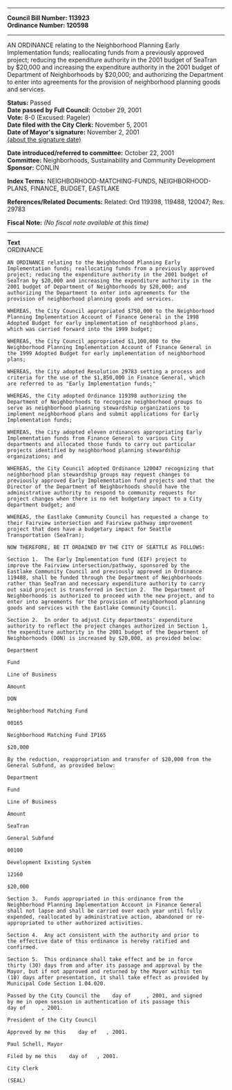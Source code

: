* * * * *  
  
**Council Bill Number: [](#h0)[](#h2)113923**   
**Ordinance Number: 120598**  
  
* * * * *  
  
AN ORDINANCE relating to the Neighborhood Planning Early Implementation funds; reallocating funds from a previously approved project; reducing the expenditure authority in the 2001 budget of SeaTran by $20,000 and increasing the expenditure authority in the 2001 budget of Department of Neighborhoods by $20,000; and authorizing the Department to enter into agreements for the provision of neighborhood planning goods and services.  
  
**Status:** Passed   
**Date passed by Full Council:** October 29, 2001   
**Vote:** 8-0 (Excused: Pageler)   
**Date filed with the City Clerk:** November 5, 2001   
**Date of Mayor's signature:** November 2, 2001   
[(about the signature date)](/~public/approvaldate.htm)   
  
  
**Date introduced/referred to committee:** October 22, 2001   
**Committee:** Neighborhoods, Sustainability and Community Development   
**Sponsor:** CONLIN   
  
**Index Terms:** NEIGHBORHOOD-MATCHING-FUNDS, NEIGHBORHOOD-PLANS, FINANCE, BUDGET, EASTLAKE  
  
**References/Related Documents:** Related: Ord 119398, 119488, 120047; Res. 29783  
  
**Fiscal Note:** *(No fiscal note available at this time)*  
  
* * * * *  
  
**Text**  
    ORDINANCE  
  
    AN ORDINANCE relating to the Neighborhood Planning Early  
    Implementation funds; reallocating funds from a previously approved  
    project; reducing the expenditure authority in the 2001 budget of  
    SeaTran by $20,000 and increasing the expenditure authority in the  
    2001 budget of Department of Neighborhoods by $20,000; and  
    authorizing the Department to enter into agreements for the  
    provision of neighborhood planning goods and services.  
  
    WHEREAS, the City Council appropriated $750,000 to the Neighborhood  
    Planning Implementation Account of Finance General in the 1998  
    Adopted Budget for early implementation of neighborhood plans,  
    which was carried forward into the 1999 budget;  
  
    WHEREAS, the City Council appropriated $1,100,000 to the  
    Neighborhood Planning Implementation Account of Finance General in  
    the 1999 Adopted Budget for early implementation of neighborhood  
    plans;  
  
    WHEREAS, the City adopted Resolution 29783 setting a process and  
    criteria for the use of the $1,850,000 in Finance General, which  
    are referred to as "Early Implementation funds;"  
  
    WHEREAS, the City adopted Ordinance 119398 authorizing the  
    Department of Neighborhoods to recognize neighborhood groups to  
    serve as neighborhood planning stewardship organizations to  
    implement neighborhood plans and submit applications for Early  
    Implementation funds;  
  
    WHEREAS, the City adopted eleven ordinances appropriating Early  
    Implementation funds from Finance General to various City  
    departments and allocated those funds to carry out particular  
    projects identified by neighborhood planning stewardship  
    organizations; and  
  
    WHEREAS, the City Council adopted Ordinance 120047 recognizing that  
    neighborhood plan stewardship groups may request changes to  
    previously approved Early Implementation fund projects and that the  
    Director of the Department of Neighborhoods should have the  
    administrative authority to respond to community requests for  
    project changes when there is no net budgetary impact to a City  
    department budget; and  
  
    WHEREAS, the Eastlake Community Council has requested a change to  
    their Fairview intersection and Fairview pathway improvement  
    project that does have a budgetary impact for Seattle  
    Transportation (SeaTran);  
  
    NOW THEREFORE, BE IT ORDAINED BY THE CITY OF SEATTLE AS FOLLOWS:  
  
    Section 1.  The Early Implementation fund (EIF) project to  
    improve the Fairview intersection/pathway, sponsored by the  
    Eastlake Community Council and previously approved in Ordinance  
    119488, shall be funded through the Department of Neighborhoods  
    rather than SeaTran and necessary expenditure authority to carry  
    out said project is transferred in Section 2.  The Department of  
    Neighborhoods is authorized to proceed with the new project, and to  
    enter into agreements for the provision of neighborhood planning  
    goods and services with the Eastlake Community Council.  
  
    Section 2.  In order to adjust City departments' expenditure  
    authority to reflect the project changes authorized in Section 1,  
    the expenditure authority in the 2001 budget of the Department of  
    Neighborhoods (DON) is increased by $20,000, as provided below:  
  
    Department  
  
    Fund  
  
    Line of Business  
  
    Amount  
  
    DON  
  
    Neighborhood Matching Fund  
  
    00165  
  
    Neighborhood Matching Fund IP165  
  
    $20,000  
  
    By the reduction, reappropriation and transfer of $20,000 from the  
    General Subfund, as provided below:  
  
    Department  
  
    Fund  
  
    Line of Business  
  
    Amount  
  
    SeaTran  
  
    General Subfund  
  
    00100  
  
    Development Existing System  
  
    12160  
  
    $20,000  
  
    Section 3.  Funds appropriated in this ordinance from the  
    Neighborhood Planning Implementation Account in Finance General  
    shall not lapse and shall be carried over each year until fully  
    expended, reallocated by administrative action, abandoned or re-  
    appropriated to other authorized activities.  
  
    Section 4.  Any act consistent with the authority and prior to  
    the effective date of this ordinance is hereby ratified and  
    confirmed.  
  
    Section 5.  This ordinance shall take effect and be in force  
    thirty (30) days from and after its passage and approval by the  
    Mayor, but if not approved and returned by the Mayor within ten  
    (10) days after presentation, it shall take effect as provided by  
    Municipal Code Section 1.04.020.  
  
    Passed by the City Council the    day of     , 2001, and signed  
    by me in open session in authentication of its passage this  
    day of     , 2001.  
  
    President of the City Council  
  
    Approved by me this    day of   , 2001.  
  
    Paul Schell, Mayor  
  
    Filed by me this    day of   , 2001.  
  
    City Clerk  
  
    (SEAL)  
